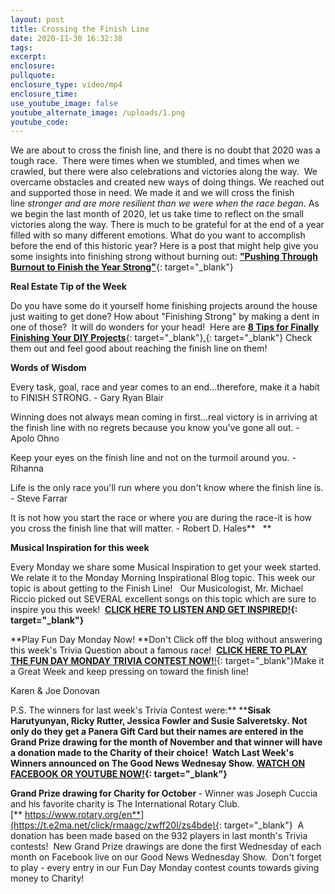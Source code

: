 ```yaml
---
layout: post
title: Crossing the Finish Line
date: 2020-11-30 16:32:38
tags:
excerpt:
enclosure:
pullquote:
enclosure_type: video/mp4
enclosure_time:
use_youtube_image: false
youtube_alternate_image: /uploads/1.png
youtube_code:
---
```


We are about to cross the finish line, and there is no doubt that 2020 was a tough race.&nbsp; There were times when we stumbled, and times when we crawled, but there were also celebrations and victories along the way. &nbsp;We overcame obstacles and created new ways of doing things. We reached out and supported those in need. We made it and we will cross the finish line&nbsp;*stronger and are more resilient than we were when the race began*. As we begin the last month of 2020, let us take time to reflect on the small victories along the way. There is much to be grateful for at the end of a year filled with so many different emotions. What do you want to accomplish before the end of this historic year? Here is a post that might help give you some insights into finishing strong without burning out:&nbsp;[**"Pushing Through Burnout to Finish the Year Strong"**](https://t.e2ma.net/click/rmaagc/zwff20l/fhybde){: target="_blank"}

**Real Estate Tip of the Week&nbsp;**

Do you have some do it yourself home finishing projects around the house just waiting to get done? How about "Finishing Strong" by making a dent in one of those?&nbsp; It will do wonders for your head\!&nbsp; Here are&nbsp;[**8 Tips for Finally Finishing Your DIY Projects**](https://t.e2ma.net/click/rmaagc/zwff20l/ru0bde){: target="_blank"}[.](https://t.e2ma.net/click/rmaagc/zwff20l/7m1bde){: target="_blank"}&nbsp;Check them out and feel good about reaching the finish line on them\!&nbsp;

**Words of Wisdom**

Every task, goal, race and year comes to an end…therefore, make it a habit to FINISH STRONG. - Gary Ryan Blair

Winning does not always mean coming in first…real victory is in arriving at the finish line with no regrets because you know you've gone all out. - Apolo Ohno

Keep your eyes on the finish line and not on the turmoil around you. - Rihanna

Life is the only race you'll run where you don't know where the finish line is. - Steve Farrar

It is not how you start the race or where you are during the race-it is how you cross the finish line that will matter. - Robert D. Hales**&nbsp; &nbsp;**

**Musical Inspiration for this week**

Every Monday we share some Musical Inspiration to get your week started. We relate it to the Monday Morning Inspirational Blog topic. This week our topic is about getting to the Finish Line\!&nbsp; &nbsp;Our Musicologist, Mr. Michael Riccio picked out SEVERAL excellent songs on this topic which are sure to inspire you this week\! &nbsp;**[CLICK HERE TO LISTEN AND GET INSPIRED\!](https://t.e2ma.net/click/rmaagc/zwff20l/nf2bde){: target="_blank"}**

**Play Fun Day Monday Now\!&nbsp;**Don't Click off the blog without answering this week's Trivia Question about a famous race\! &nbsp;[**CLICK HERE TO PLAY THE FUN DAY MONDAY TRIVIA CONTEST NOW\!**\!](https://t.e2ma.net/click/rmaagc/zwff20l/372bde){: target="_blank"}Make it a Great Week and keep pressing on toward the finish line\!

Karen & Joe Donovan&nbsp;

P.S. The winners for last week's Trivia Contest were:**&nbsp;****Sisak Harutyunyan, Ricky Rutter, Jessica Fowler and Susie Salveretsky.&nbsp;**Not only do they get a Panera Gift Card but their names are entered in the Grand Prize drawing for the month of November and that winner will have a donation made to the Charity of their choice\! &nbsp;Watch Last Week's Winners announced on The Good News Wednesay Show.&nbsp;**[WATCH ON FACEBOOK OR YOUTUBE NOW\!](https://t.e2ma.net/click/rmaagc/zwff20l/j03bde){: target="_blank"}**

**Grand Prize drawing for Charity for October&nbsp;**\- Winner was Joseph Cuccia and his favorite charity is The International Rotary Club.[**&nbsp;https://www.rotary.org/en**](https://t.e2ma.net/click/rmaagc/zwff20l/zs4bde){: target="_blank"}&nbsp; A donation has been made based on the 932 players in last month's Trivia contests\!&nbsp; New Grand Prize drawings are done the first Wednesday of each month on Facebook live on our Good News Wednesday Show.&nbsp; Don't forget to play - every entry in our Fun Day Monday contest counts towards giving money to Charity\!